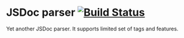 # JSDoc parser [![Build Status](https://travis-ci.org/bem/jsdoc.png)](https://travis-ci.org/bem/jsdoc)

Yet another JSDoc parser. It supports limited set of tags and features.
